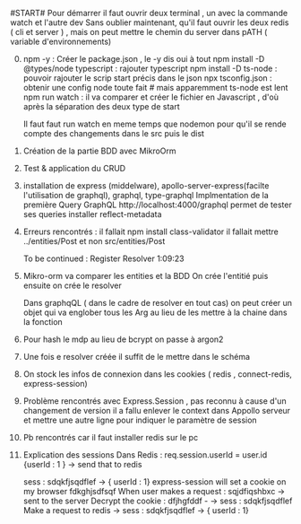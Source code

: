 #START#
Pour démarrer il faut ouvrir deux terminal , un avec la commande watch et l'autre dev
Sans oublier maintenant, qu'il faut ouvrir les deux redis ( cli et server ) , mais on peut mettre le chemin du server dans pATH ( variable d'environnements)

0.  npm -y : Créer le package.json , le -y dis oui à tout
    npm install -D @types/node typescript : rajouter typescript
    npm install -D ts-node : pouvoir rajouter le scrip start précis dans le json
    npx tsconfig.json : obtenir une config node toute fait # mais apparemment ts-node est lent
    npm run watch : il va comparer et créer le fichier en Javascript , d'où après la séparation des deux type de start

    Il faut faut run watch en meme temps que nodemon pour qu'il se rende compte des changements dans le src puis le dist

1.  Création de la partie BDD avec MikroOrm
2.  Test & application du CRUD
3.  installation de express (middelware), apollo-server-express(facilte l'utilisation de graphql), graphql, type-graphql
    Implmentation de la première Query GraphQL
    http://localhost:4000/graphql permet de tester ses queries
    installer reflect-metadata

4.  Erreurs rencontrés : il fallait npm install class-validator
    il fallait mettre ../entities/Post et non src/entities/Post

    To be continued : Register Resolver 1:09:23

5.  Mikro-orm va comparer les entities et la BDD
    On crée l'entitié puis ensuite on crée le resolver

    Dans graphqQL ( dans le cadre de resolver en tout cas) on peut créer un objet qui va englober tous les Arg au lieu de les mettre à la chaine dans la fonction

6.  Pour hash le mdp au lieu de bcrypt on passe à argon2
7.  Une fois e resolver créée il suffit de le mettre dans le schéma
8.  On stock les infos de connexion dans les cookies ( redis , connect-redis, express-session)
9.  Problème rencontrés avec Express.Session , pas reconnu à cause d'un changement de version il a fallu enlever le context dans Appollo serveur
    et mettre une autre ligne pour indiquer le paramètre de session
10. Pb rencontrés car il faut installer redis sur le pc

11. Explication des sessions
    Dans Redis :
    req.session.userId = user.id
    {userId : 1 } -> send that to redis

    sess : sdqkfjsqdflef -> { userId : 1}
    express-session will set a cookie on my browser fdkghjsdfsqf
    When user makes a request : sqjdfiqshbxc -> sent to the server
    Decrypt the cookie : dfjhgfddf - -> sess : sdqkfjsqdflef
    Make a request to redis -> sess : sdqkfjsqdflef -> { userId : 1}
